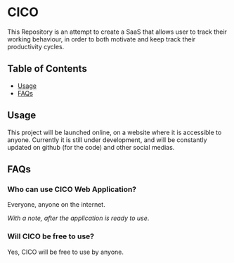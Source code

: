 # CICO

This Repository is an attempt to create a SaaS that allows user to track their working behaviour, in order to both motivate and keep track their productivity cycles.

## Table of Contents

-   [Usage](##usage)
-   [FAQs](##faqs)

## Usage

This project will be launched online, on a website where it is accessible to anyone. Currently it is still under development, and will be constantly updated on github (for the code) and other social medias.

## FAQs

### Who can use CICO Web Application?

Everyone, anyone on the internet.

_With a note, after the application is ready to use_.

### Will CICO be free to use?

Yes, CICO will be free to use by anyone.
